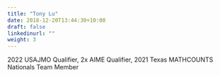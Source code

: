 ```yaml
---
title: "Tony Lu"
date: 2018-12-20T13:44:30+10:00
draft: false
linkedinurl: ""
weight: 3
---
```


2022 USAJMO Qualifier, 2x AIME Qualifier, 2021 Texas MATHCOUNTS Nationals Team Member
